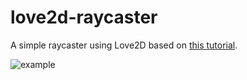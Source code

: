 love2d-raycaster
================

A simple raycaster using Love2D based on [this tutorial](http://lodev.org/cgtutor/raycasting.html).

![example](https://i.imgur.com/zqfX84U.png)